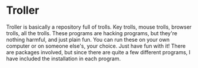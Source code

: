 # Troller
Troller is basically a repository full of trolls. Key trolls, mouse trolls, browser trolls, all the trolls. These programs are hacking programs, but they're nothing harmful, and just plain fun. You can run these on your own computer or on someone else's, your choice. Just have fun with it! There are packages involved, but since there are quite a few different programs, I have included the installation in each program.
